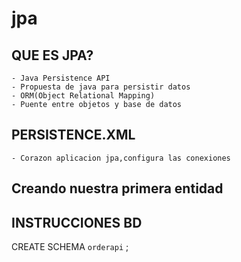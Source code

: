 # jpa
## QUE ES JPA?
    - Java Persistence API
    - Propuesta de java para persistir datos
    - ORM(Object Relational Mapping)
    - Puente entre objetos y base de datos
   
## PERSISTENCE.XML
	- Corazon aplicacion jpa,configura las conexiones

## Creando nuestra primera entidad


## INSTRUCCIONES BD
CREATE SCHEMA `orderapi` ;

